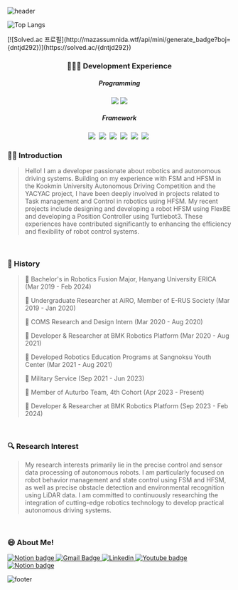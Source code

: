 ![header](https://capsule-render.vercel.app/api?type=waving&color=gradient&height=180&section=header&text=🤖%20WooSung%20Yoon%20🐢&fontSize=40)

<p align="left">
<img src="https://hits.seeyoufarm.com/api/count/incr/badge.svg?url=https%3A%2F%2Fgithub.com%2Fggh-png&count_bg=%2379C83D&title_bg=%23555555&icon=github.svg&icon_color=%23E7E7E7&title=hits&edge_flat=false"alt="Top Langs" />

</p>
[![Solved.ac
프로필](http://mazassumnida.wtf/api/mini/generate_badge?boj={dntjd292})](https://solved.ac/{dntjd292})
<h3 align="center">🧑🏻‍💻 Development Experience</h3>

<h5 align="center">Programming</h5>
<p align="center">
  <img src="https://img.shields.io/badge/C++-00599C?style=for-the-badge&logo=C%2B%2B&logoColor=white"/>
  <img src="https://img.shields.io/badge/Python-3766AB?style=for-the-badge&logo=Python&logoColor=white"/>
</p>
<h5 align="center">Framework</h5>
<p align="center">
  <img src="https://img.shields.io/badge/ROS-123456?style=for-the-badge&logo=ROS&logoColor=white"/></a>&nbsp
  <img src="https://img.shields.io/badge/ROS2-125656?style=for-the-badge&logo=ROS&logoColor=white"/></a>&nbsp
  <img src="https://img.shields.io/badge/FlexBE-FCBFBD?style=for-the-badge&logo=FlexBE&logoColor=white"/></a>&nbsp
  <img src="https://img.shields.io/badge/BehaviorTree-68A51C?style=for-the-badge&logo=BehaviorTree&logoColor=white"/></a>&nbsp
  <img src="https://img.shields.io/badge/Arduiono-553322?style=for-the-badge&logo=arduino&logoColor=white"/></a>&nbsp 
  <img src="https://img.shields.io/badge/SolidWorks-005386?style=for-the-badge&logo=dassaultsystemes&logoColor=white"/></a>&nbsp
</p>

### 👨‍🔧 Introduction

> Hello! I am a developer passionate about robotics and autonomous driving systems. Building on my experience with FSM and HFSM in the Kookmin University Autonomous Driving Competition and the YACYAC project, I have been deeply involved in projects related to Task management and Control in robotics using HFSM. My recent projects include designing and developing a robot HFSM using FlexBE and developing a Position Controller using Turtlebot3. These experiences have contributed significantly to enhancing the efficiency and flexibility of robot control systems.

<br/>

### 🚩 History
> 🔹 Bachelor's in Robotics Fusion Major, Hanyang University ERICA (Mar 2019 - Feb 2024)
> 
> 🔹 Undergraduate Researcher at AiRO, Member of E-RUS Society (Mar 2019 - Jan 2020)
>
> 🔹 COMS Research and Design Intern (Mar 2020 - Aug 2020)
>
> 🔹 Developer & Researcher at BMK Robotics Platform (Mar 2020 - Aug 2021)
>
> 🔹 Developed Robotics Education Programs at Sangnoksu Youth Center (Mar 2021 - Aug 2021)
>
> 🔹 Military Service (Sep 2021 - Jun 2023)
>
> 🔹 Member of Auturbo Team, 4th Cohort (Apr 2023 - Present)
>
> 🔹 Developer & Researcher at BMK Robotics Platform (Sep 2023 - Feb 2024)

<br/>

### 🔍 Research Interest

> My research interests primarily lie in the precise control and sensor data processing of autonomous robots. I am particularly focused on robot behavior management and state control using FSM and HFSM, as well as precise obstacle detection and environmental recognition using LiDAR data. I am committed to continuously researching the integration of cutting-edge robotics technology to develop practical autonomous driving systems.

<br/>

### 😄 About Me! 

<a href="https://www.miricanvas.com/en/v/11xa6e7">
  <img src="https://img.shields.io/badge/Portfolio-333333?style=flat-square&logo=aboutdotme&logoColor=white" alt="Notion badge">
</a>
<a href="mailto:0380089@gmail.com">
  <img src="https://img.shields.io/badge/Gmail-d14836?style=flat-square&logo=Gmail&logoColor=white" alt="Gmail Badge">
</a>
<a href="https://www.linkedin.com/in/%EC%9A%B0%EC%84%B1-%EC%9C%A4-524b54207/?originalSubdomain=kr">
  <img src="https://img.shields.io/badge/-LinkedIn-0077b5?style=round-square&logo=linkedin&logoColor=white" alt="Linkedin">
</a>
<a href="https://www.youtube.com/@ggh-png1956">
  <img src="https://img.shields.io/badge/Youtube-ff0000?style=flat-square&logo=youtube&link=https://www.youtube.com/c/kyleschool" alt="Youtube badge">
</a>
<a href="https://ggh-png.notion.site/ggh-png/Woosung-Yun-16843801948c44568fd78c21841cd13c">
  <img src="https://img.shields.io/badge/Notion-000000?style=flat-square&logo=notion&logoColor=white" alt="Notion badge">
</a>




![footer](https://capsule-render.vercel.app/api?type=waving&color=gradient&height=180&section=footer)
